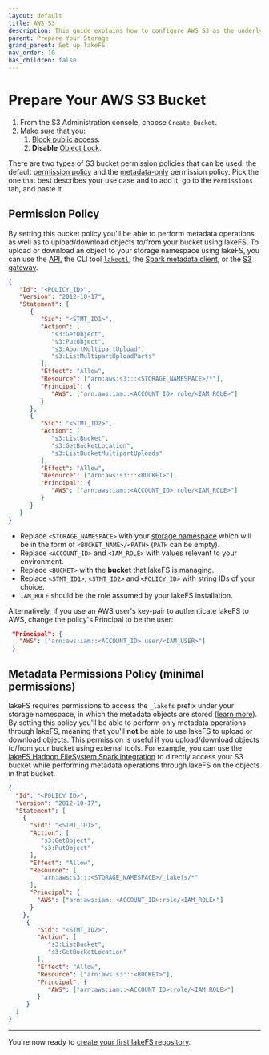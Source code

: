 ```yaml
---
layout: default
title: AWS S3
description: This guide explains how to configure AWS S3 as the underlying storage layer.
parent: Prepare Your Storage
grand_parent: Set up lakeFS
nav_order: 10
has_children: false
---
```


# Prepare Your AWS S3 Bucket

1. From the S3 Administration console, choose `Create Bucket`.
2. Make sure that you:
   1. [Block public access](https://docs.aws.amazon.com/AmazonS3/latest/userguide/access-control-block-public-access.html).
   2. **Disable** [Object Lock](https://docs.aws.amazon.com/AmazonS3/latest/userguide/object-lock-console.html).

There are two types of S3 bucket permission policies that can be used: the default [permission
policy](#permission-policy) and the [metadata-only](#metadata-permissions-policy-minimal-permissions) permission policy.
Pick the one that best describes your use case and to add it, go to the `Permissions` tab, and paste it.

## Permission Policy

By setting this bucket policy you'll be able to perform metadata operations as well as to upload/download objects to/from your bucket using lakeFS.
To upload or download an object to your storage namespace using lakeFS, you can use the [API](../../reference/api.md), the CLI tool
[`lakectl`](../../reference#lakectl-fs), the [Spark metadata client](../../reference/spark-client.md),
or the [S3 gateway](../../integrations/spark.md#access-lakefs-using-the-s3a-gateway).

```json
{
   "Id": "<POLICY_ID>",
   "Version": "2012-10-17",
   "Statement": [
      {
         "Sid": "<STMT_ID1>",
         "Action": [
            "s3:GetObject",
            "s3:PutObject",
            "s3:AbortMultipartUpload",
            "s3:ListMultipartUploadParts"
         ],
         "Effect": "Allow",
         "Resource": ["arn:aws:s3:::<STORAGE_NAMESPACE>/*"],
         "Principal": {
            "AWS": ["arn:aws:iam::<ACCOUNT_ID>:role/<IAM_ROLE>"]
         }
      },
      {
         "Sid": "<STMT_ID2>",
         "Action": [
            "s3:ListBucket",
            "s3:GetBucketLocation",
            "s3:ListBucketMultipartUploads"
         ],
         "Effect": "Allow",
         "Resource": ["arn:aws:s3:::<BUCKET>"],
         "Principal": {
            "AWS": ["arn:aws:iam::<ACCOUNT_ID>:role/<IAM_ROLE>"]
         }
      }
   ]
}
```
* Replace `<STORAGE_NAMESPACE>` with your [storage namespace](../../understand/model.md#concepts-unique-to-lakefs) which will be in the form of `<BUCKET_NAME>/<PATH>` (`PATH` can be empty).
* Replace `<ACCOUNT_ID>` and `<IAM_ROLE>` with values relevant to your environment.
* Replace `<BUCKET>` with the **bucket** that lakeFS is managing.
* Replace `<STMT_ID1>`, `<STMT_ID2>` and `<POLICY_ID>` with string IDs of your choice.
* `IAM_ROLE` should be the role assumed by your lakeFS installation.

Alternatively, if you use an AWS user's key-pair to authenticate lakeFS to AWS, change the policy's Principal to be the user:

```json
 "Principal": {
   "AWS": ["arn:aws:iam::<ACCOUNT_ID>:user/<IAM_USER>"]
 }
```

## Metadata Permissions Policy (minimal permissions)

lakeFS requires permissions to access the `_lakefs` prefix under your storage namespace, in which the metadata
objects are stored ([learn more](../../understand/versioning-internals.md#constructing-a-consistent-view-of-the-keyspace-ie-a-commit)).  
By setting this policy you'll be able to perform only metadata operations through lakeFS, meaning that you'll **not** be able
to use lakeFS to upload or download objects.
This permission is useful if you upload/download objects to/from your bucket using external tools.
For example, you can use the [lakeFS Hadoop FileSystem Spark integration](../../integrations/spark.md#access-lakefs-using-the-lakefs-specific-hadoop-filesystem)
to directly access your S3 bucket while performing metadata operations through lakeFS on the objects in that bucket.

```json
{
  "Id": "<POLICY_ID>",
  "Version": "2012-10-17",
  "Statement": [
    {
      "Sid": "<STMT_ID1>",
      "Action": [
         "s3:GetObject",
         "s3:PutObject"
      ],
      "Effect": "Allow",
      "Resource": [
         "arn:aws:s3:::<STORAGE_NAMESPACE>/_lakefs/*"
      ],
      "Principal": {
        "AWS": ["arn:aws:iam::<ACCOUNT_ID>:role/<IAM_ROLE>"]
      }
    },
     {
        "Sid": "<STMT_ID2>",
        "Action": [
           "s3:ListBucket",
           "s3:GetBucketLocation"
        ],
        "Effect": "Allow",
        "Resource": ["arn:aws:s3:::<BUCKET>"],
        "Principal": {
           "AWS": ["arn:aws:iam::<ACCOUNT_ID>:role/<IAM_ROLE>"]
        }
     }
  ]
}
```

---

You're now ready to [create your first lakeFS repository](../create-repo.md).
